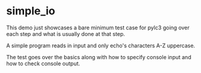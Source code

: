 simple_io
===

This demo just showcases a bare minimum test case for pylc3 going over each step
and what is usually done at that step.

A simple program reads in input and only echo's characters A-Z uppercase.

The test goes over the basics along with how to specify console input and how to
check console output.

